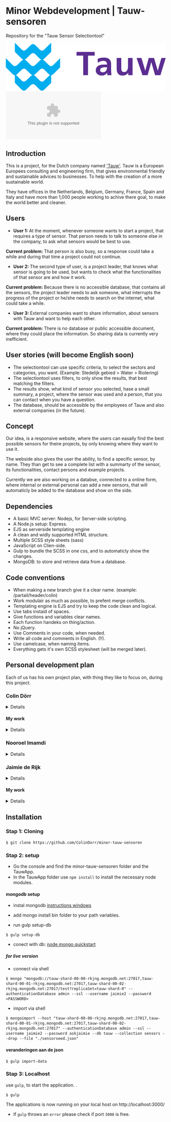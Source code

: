 # Minor Webdevelopment | Tauw-sensoren
Repository for the "Tauw Sensor Selectiontool"
<!-- `
V 0.1.0
` -->

![Logo Tauw](./readme-files/tauw-logo.jpg)
![Photos devicelab](./readme-files/photos_devicelab.zip)


<!-- ### Live Demo
<a href="https://tauw-sensortool.herokuapp.com"> https://tauw-sensortool.herokuapp.com </a> -->

## Introduction
This is a project, for the Dutch company named <a href="http://www.tauw.nl">'Tauw'</a>. Tauw is a European  Europees consulting and engineering firm, that gives environmental friendly and sustainable advices to businesses. To help with the creation of a more sustainable world.

They have offices in the Netherlands, Belgium, Germany, France, Spain and Italy and have more than 1,000 people working to achive there goal, to make the world better and cleaner.

## Users
- <strong>User 1: </strong> At the moment, whenever someone wants to start a project, that requires a type of sensor. That person needs to talk to someone else in the company, to ask what sensors would be best to use.

 <strong>Current problem: </strong> That person is also busy, so a response could take a while and during that time a project could not continue.

- <strong>User 2: </strong> The second type of user, is a project leader, that knows what sensor is going to be used, but wants to check what the functionalities of that sensor are and how it work.

 <strong>Current problem: </strong> Because there is no accessible database, that contains all the sensors, the project leader needs to ask someone, what interrupts the progress of the project or he/she needs to search on the internet, what could take a while.

- <strong>User 3: </strong> External companies want to share information, about sensors with Tauw and want to help each other.

 <strong>Current problem: </strong> There is no database or public accessible document, where they could place the information. So sharing data is currently very inefficient.

## User stories (will become English soon)
- The selectiontool can use specific criteria, to select the sectors and categories, you want. (Example: Stedelijk gebied  > Water  > Riolering)
- The selectiontool uses filters, to only show the results, that best matching the filters.
- The results show, what kind of sensor you selected, hase a small summary, a project, where the sensor was used and a person, that you can contact when you have a question.
- The database, should be accessible by the employees of Tauw and also external companies (in the future).

## Concept
Our idea, is a responsive website, where the users can easally find the best possible sensors for theire projects, by only knowing where they want to use it.

The webside also gives the user the ability, to find a specific sensor, by name. They than get to see a complete list with a summarty of the sensor, its functionalities, contact persons and example projects.

Currently we are also working on a databse, connected to a online form, where internal or external personal can add a new sensors, that will automaticly be added to the database and show on the side.

## Dependencies
- A basic MVC server: Nodejs, for Server-side scripting.
- A Node.js setup: Express.
- EJS as serverside templating engine
- A clean and widly supported HTML structure.
- Multiple SCSS style sheets (sass)
- JavaScript on Clien-side.
- Gulp to bundle the SCSS in one css, and to automaticly show the changes.
- MongoDB: to store and retrieve data from a database.

## Code conventions
- When making a new branch give it a clear name. (example: /partail/header/colin)
- Work modulair as much as possible, to prefent merge conflicts.
- Templating engine is EJS and try to keep the code clean and logical.
- Use tabs instaid of spaces.
- Give functions and variables clear names.
- Each function handeks on thing/action.
- No jQuery.
- Use Comments in your code, when needed.
- Write all code and comments in English. (!!).
- Use camelcase, when naming items.
- Everything gets it's own SCSS stylesheet (will be merged later).

## Personal development plan
Each of us has his own project plan, with thing they like to focus on, during this project.

### Colin Dörr
<details>

#### Korte intro
In 2014 I started with my study (Communication en Multimedia Design (CMD)). In the beginning, I avoided the coding, because I wanted to design for the web, but bit by bit, I have become a real Front-end Developer. I started learning more and more and wanted to improve my knoledge about coding, so I chose to take the minor web Developmet, because I would learn a lot. I also wanted to know more about server-side coding and a bit more about working with databases.

In the "meesterproef", I need to show, that I have to prove, what I have learned the past months. I have chosen the following classes, to focus on:
- Web App from Scratch
- CSS to the Rescue
- Performance Matters
- Browser Technologies

##### Web App from Scratch
During Web App from Scratch, I have learned a new and better structured type of coding. I'm going to use the object literal type of coding, to make the code easy to understand and cleaner. I will also use IFFE's to make the variable a bit more secure.

##### CSS to the Rescue
During CSS to the Rescue, I have learned, that you can do a lot with CSS and don't need Javascript for everything. Thats why I'm going to use CSS, instaid of Javacript, to make the  complex interfaces.

##### Performance Matters
The make the website preforme better, I will try to make the website mostly server-side, to make to prefent the most browser problems. Also, because Tauw (the client) uses IE11, I will need to change/ make fallbacks for the IE version, so even the IE users can use the site like it supposed to be.

##### Browser Technologies
During Browser Technologies I learned the importance of a good HTML and CSS structure. Thats why, I will begin with a clean HTML and CSS structure and will only use the Clien-side Javascript, as enhancements. So even when the user has Javascript turned off, the site will still be accessible and usable.

</details>

#### My work
<details>

##### /lib/
- **[search.js](https://github.com/ColinDorr/minor-tauw-sensoren/blob/master/TauwApp/lib/search.js)** : Completly made by me.
- **[connector.js](https://github.com/ColinDorr/minor-tauw-sensoren/blob/master/TauwApp/lib/connector.js)**: I made the:
    - Functions, to edit a Sensors data and send those changes to the database.
    - Functions, to update the settings document in the database.
    - Functions, to remove a item from the databse.
    [(see commits)](https://github.com/ColinDorr/minor-tauw-sensoren/blame/master/TauwApp/lib/connector.js)

##### /public/javascripts/
- **[countItems.js](https://github.com/ColinDorr/minor-tauw-sensoren/blob/master/TauwApp/public/javascripts/countItems.js)**: Completly made by me.
- **[filters.js](https://github.com/ColinDorr/minor-tauw-sensoren/blob/master/TauwApp/public/javascripts/filters.js)**: Partly made by me. [(see commits)](https://github.com/ColinDorr/minor-tauw-sensoren/blame/master/TauwApp/public/javascripts/filters.js)
- **[imagePreview.js](https://github.com/ColinDorr/minor-tauw-sensoren/blob/master/TauwApp/public/javascripts/imagePreview.js)**: Completly made by me.
- **[requiredInputs.js](https://github.com/ColinDorr/minor-tauw-sensoren/blob/master/TauwApp/public/javascripts/requiredInputs.js)**: Completly made by me.
- **[rotateArrows.js](https://github.com/ColinDorr/minor-tauw-sensoren/blob/master/TauwApp/public/javascripts/rotateArrows.js)**: Completly made by me.

##### /public/stylesheets/
- **[_detail.scss](https://github.com/ColinDorr/minor-tauw-sensoren/blob/master/TauwApp/public/stylesheets/_detail.scss)**: Partly made by me [(see commits)](https://github.com/ColinDorr/minor-tauw-sensoren/blame/master/TauwApp/public/stylesheets/_detail.scss)
- **[_filters.scss](https://github.com/ColinDorr/minor-tauw-sensoren/blob/master/TauwApp/public/stylesheets/_filters.scss)**: Partly made by me [(see commits)](https://github.com/ColinDorr/minor-tauw-sensoren/blame/master/TauwApp/public/stylesheets/_filters.scss)
- **[_header.scss](https://github.com/ColinDorr/minor-tauw-sensoren/blob/master/TauwApp/public/stylesheets/_header.scss)**: Partly made by me [(see commits)](https://github.com/ColinDorr/minor-tauw-sensoren/blame/master/TauwApp/public/stylesheets/_header.scss)
- **[_results.scss](https://github.com/ColinDorr/minor-tauw-sensoren/blob/master/TauwApp/public/stylesheets/_results.scss)**: Partly made by me [(see commits)](https://github.com/ColinDorr/minor-tauw-sensoren/blame/master/TauwApp/public/stylesheets/_results.scss)
- **[aside.scss](https://github.com/ColinDorr/minor-tauw-sensoren/blob/master/TauwApp/public/stylesheets/aside.scss)**: Partly made by me [(see commits)](https://github.com/ColinDorr/minor-tauw-sensoren/blame/master/TauwApp/public/stylesheets/aside.scss)
- **[category.scss](https://github.com/ColinDorr/minor-tauw-sensoren/blob/master/TauwApp/public/stylesheets/category.scss)**: Partly made by me [(see commits)](https://github.com/ColinDorr/minor-tauw-sensoren/blame/master/TauwApp/public/stylesheets/category.scss)

##### /routes/
-  **[cms.js](https://github.com/ColinDorr/minor-tauw-sensoren/tree/master/TauwApp/routes/cms.js)**: Completly made by me.
- **[detail.js](https://github.com/ColinDorr/minor-tauw-sensoren/tree/master/TauwApp/routes/cms)**: Mostly made by me. [(see commits)](https://github.com/ColinDorr/minor-tauw-sensoren/blame/master/TauwApp/routes/detail.js)
- **[form.js](https://github.com/ColinDorr/minor-tauw-sensoren/tree/master/TauwApp/routes/form.js)**: Completly made by me.
- **[index.js](https://github.com/ColinDorr/minor-tauw-sensoren/tree/master/TauwApp/routes/index.js)**: Completly made by me.


##### /views/
- **[cms.ejs](https://github.com/ColinDorr/minor-tauw-sensoren/blob/master/TauwApp/views/cms.ejs)**: Completly made by me.
- **[form.ejs](https://github.com/ColinDorr/minor-tauw-sensoren/blob/master/TauwApp/views/form.ejs)**: Completly made by me.
- **[edit.ejs](https://github.com/ColinDorr/minor-tauw-sensoren/blob/master/TauwApp/views/edit.ejs)**: Completly made by me.

##### /views/partials/
- **[aside.ejs](https://github.com/ColinDorr/minor-tauw-sensoren/blob/master/TauwApp/views/aside.ejs)**: Partly made by me [(see commits)](https://github.com/ColinDorr/minor-tauw-sensoren/blame/master/TauwApp/views/partials/aside.ejs)
- **[category.ejs](https://github.com/ColinDorr/minor-tauw-sensoren/blob/master/TauwApp/views/category.ejs)**: Partly made by me [(see commits)](https://github.com/ColinDorr/minor-tauw-sensoren/blame/master/TauwApp/views/partials/category.ejs)
- **[detail.ejs](https://github.com/ColinDorr/minor-tauw-sensoren/blob/master/TauwApp/views/detail.ejs)**:Partly made by me [(see commits)](https://github.com/ColinDorr/minor-tauw-sensoren/blame/master/TauwApp/views/partials/detail.ejs)
- **[filters.ejs.ejs](https://github.com/ColinDorr/minor-tauw-sensoren/blob/master/TauwApp/views/filters.ejs)**: Partly made by me [(see commits)](https://github.com/ColinDorr/minor-tauw-sensoren/blame/master/TauwApp/views/partials/filters.ejs)
- **[results.ejs](https://github.com/ColinDorr/minor-tauw-sensoren/blob/master/TauwApp/views/results.ejs)**: Partly made by me [(see commits)](https://github.com/ColinDorr/minor-tauw-sensoren/blame/master/TauwApp/views/partials/results.ejs)
- **[search_results.ejs](https://github.com/ColinDorr/minor-tauw-sensoren/blob/master/TauwApp/views/search_results.ejs)**: Partly made by me [(see commits)](https://github.com/ColinDorr/minor-tauw-sensoren/blame/master/TauwApp/views/partials/search_results.ejs)

##### sensorseed.json
- **[sensorseed.json](https://github.com/ColinDorr/minor-tauw-sensoren/blob/master/TauwApp/sensorseed.json)**: Mostly made by me [(see commits)](https://github.com/ColinDorr/minor-tauw-sensoren/blame/master/TauwApp/sensorseed.json)

##### settingsseed.json
- **[settingsseed.json](https://github.com/ColinDorr/minor-tauw-sensoren/blob/master/TauwApp/settingsseed.json)**: Completly made by me.

##### most proud of
I am most proud of, the way the team has worked together, to develop sensor selection tool for Tauw. During that process, we began with a idea and slowly made that idea better and bigger, until it formed into a working web tool, that satifies everyone who is concerned in this project.

In this group I was the one, that know most of the serverside and the javascripts, and I thought it was nice to work with someone, that was more backside development and a good designer. Because of the good teamwork and the great communication. I also had the oppertunity, to learn more about the backend development and the working of the server, what was nice.

</details>


### Nooroel Imamdi
<details>

#### Korte intro

##### My part in this project

Naturally, I am a Visual Interface Designer. I made a decision to participate to the Minor Webdevelopment with the aim to expand my competences from just a Visual Interface Designer to a versatile Creative Developer with two visions: design and development. It was a very difficult time at the beginning of this Minor, but I am really proud and happy that I made the choice to participate to the Minor.

In this project, I have collaborated with Colin Dörr and Jaimie de Rijk. It was a fantastic collaboration in which different qualities that a complete product need, came together. Everyone has some competences that adds something extra to the product.

The aim of this master test was to apply at least four subjects from the Minor to the product. In the following list you will find how I have done this:

###### CSS to the Rescue
Everyone in our crew did some CSS. As a Visual Interface Designer, I decided to finish off all the design issues at the end, because I think that I have more eye for design details than my teammates. Ofcourse, they have other incredible qualities.

###### Web App From Scratch
Branch: https://github.com/ColinDorr/minor-tauw-sensoren/tree/Backup
At the beginning of this project, I applied some JavaScript to the map that display on the startscreen. In the first iteration, we used pop-ups for showing information after the user has clicked on a sector. For this purpose I use JavaScript to make it possible to toggle in hide and display-mode of specific sector.

###### Performance Matters
Branch: https://github.com/ColinDorr/minor-tauw-sensoren/tree/performance

I applied some stuffs which improve the performance of the app, like:

- Compression
- Browserify
- Service Worker

Compression will applied on every request.

Browserify makes a bundle of all JavaScript-files to one file. This method will reduce the amount requests.
The browserify that I have applied was a bit different than during the subjects. This time I used the gulp-version to applied browserify on the project. The benefit of Gulp in this way is that can run every package by one command: gulp.

https://github.com/ColinDorr/minor-tauw-sensoren/commit/069cad834a3b75210d87c223a6f356d8ffd451db
https://github.com/ColinDorr/minor-tauw-sensoren/commit/16c8f8f230f20f3b483fdb7beea7f803a48a0a34
https://github.com/ColinDorr/minor-tauw-sensoren/commit/a1ca74199eed091907a12f10f45609e1ffd04afe


###### Browser Technologies
Branch: https://github.com/ColinDorr/minor-tauw-sensoren/commits/partial/filter/nooroel-imamdi

At the first time, I made the filter-section with html5 detail-tag, which is not full supported in IE 11 (browser of the user). I resolved this problem by using input-fields and ul-elements which become active when a specific input-field is checked. This works on every browser, even on IE 5.

There are also solutions with JavaScript-tricks. However, this methode is html & css only and works in every webbrowser. This solution was taken with the philosophy of progressive enhancement in the mind.

https://github.com/ColinDorr/minor-tauw-sensoren/commit/5dd83e1549707c031f2c3901d6b6c6d6c18cafd9

###### Most proud of
I am most proud of the way we have develop the interface during this weeks. We started with the idea of the client and after that we gave it an totally own twist as experts, which totally was accepted by the client. Everyone who is concerned in this project is satisfied.

In this group I was the least technical. Nevertheless, It was very instructive to work with people who were technically set up. You learn about their way of working and how to address certain problems. On the other hand, you notice that, as a designer, you may sometimes be bothering what you really mean. That's the advantage to me that I can also go with html, css and javascript and you can customize it all.

###### Specific files
Here is a list of specific files I've been working on:

**/public/stylesheets/**
**[_detail.scss](https://github.com/ColinDorr/minor-tauw-sensoren/blob/master/TauwApp/public/stylesheets/_detail.scss)**: Partly made by me [(see commits)](https://github.com/ColinDorr/minor-tauw-sensoren/blame/master/TauwApp/public/stylesheets/_detail.scss)
- **[_filters.scss](https://github.com/ColinDorr/minor-tauw-sensoren/blob/master/TauwApp/public/stylesheets/_filters.scss)**: Partly made by me [(see commits)](https://github.com/ColinDorr/minor-tauw-sensoren/blame/master/TauwApp/public/stylesheets/_filters.scss)
- **[_header.scss](https://github.com/ColinDorr/minor-tauw-sensoren/blob/master/TauwApp/public/stylesheets/_header.scss)**: Partly made by me [(see commits)](https://github.com/ColinDorr/minor-tauw-sensoren/blame/master/TauwApp/public/stylesheets/_header.scss)
- **[_results.scss](https://github.com/ColinDorr/minor-tauw-sensoren/blob/master/TauwApp/public/stylesheets/_results.scss)**: Partly made by me [(see commits)](https://github.com/ColinDorr/minor-tauw-sensoren/blame/master/TauwApp/public/stylesheets/_results.scss)
- **[aside.scss](https://github.com/ColinDorr/minor-tauw-sensoren/blob/master/TauwApp/public/stylesheets/aside.scss)**: Partly made by me [(see commits)](https://github.com/ColinDorr/minor-tauw-sensoren/blame/master/TauwApp/public/stylesheets/aside.scss)
- **[category.scss](https://github.com/ColinDorr/minor-tauw-sensoren/blob/master/TauwApp/public/stylesheets/category.scss)**: Partly made by me [(see commits)](https://github.com/ColinDorr/minor-tauw-sensoren/blame/master/TauwApp/public/stylesheets/category.scss)
- **[style.scss](https://github.com/ColinDorr/minor-tauw-sensoren/blob/master/TauwApp/public/stylesheets/category.scss)**: Partly made by me [(see commits)](https://github.com/ColinDorr/minor-tauw-sensoren/blame/master/TauwApp/public/stylesheets/map.scss)

**/public/javascript/**
- **[map.js](https://github.com/ColinDorr/minor-tauw-sensoren/blame/Backup/TauwApp/public/javascripts/map.js)**: Completly made by me.

**/views/partials/**
- **[aside.ejs](https://github.com/ColinDorr/minor-tauw-sensoren/blob/master/TauwApp/views/aside.ejs)**: Partly made by me [(see commits)](https://github.com/ColinDorr/minor-tauw-sensoren/blame/master/TauwApp/views/partials/aside.ejs)
- **[category.ejs](https://github.com/ColinDorr/minor-tauw-sensoren/blob/master/TauwApp/views/category.ejs)**: Partly made by me [(see commits)](https://github.com/ColinDorr/minor-tauw-sensoren/blame/master/TauwApp/views/partials/category.ejs)
- **[detail.ejs](https://github.com/ColinDorr/minor-tauw-sensoren/blob/master/TauwApp/views/detail.ejs)**:Partly made by me [(see commits)](https://github.com/ColinDorr/minor-tauw-sensoren/blame/master/TauwApp/views/partials/detail.ejs)
- **[filters.ejs](https://github.com/ColinDorr/minor-tauw-sensoren/blob/master/TauwApp/views/filters.ejs)**: Partly made by me [(see commits)](https://github.com/ColinDorr/minor-tauw-sensoren/blame/master/TauwApp/views/partials/filters.ejs)
- **[results.ejs](https://github.com/ColinDorr/minor-tauw-sensoren/blob/master/TauwApp/views/results.ejs)**: Partly made by me [(see commits)](https://github.com/ColinDorr/minor-tauw-sensoren/blame/master/TauwApp/views/partials/results.ejs)
- **[search_results.ejs](https://github.com/ColinDorr/minor-tauw-sensoren/blob/master/TauwApp/views/search_results.ejs)**: Partly made by me [(see commits)](https://github.com/ColinDorr/minor-tauw-sensoren/blame/master/TauwApp/views/partials/search_results.ejs)
- **[head.ejs](https://github.com/ColinDorr/minor-tauw-sensoren/blob/master/TauwApp/views/search_results.ejs)**: Completly made [(see commits)](https://github.com/ColinDorr/minor-tauw-sensoren/blame/master/TauwApp/views/partials/head.ejs)
- **[footer.ejs](https://github.com/ColinDorr/minor-tauw-sensoren/blob/master/TauwApp/views/search_results.ejs)**: Completly made [(see commits)](https://github.com/ColinDorr/minor-tauw-sensoren/blame/master/TauwApp/views/partials/footer.ejs)


###### Documentation

**part: filter**
The filter-part contains the option to folding out relevant content. `html5` makes this possible by the `details`-tag. The problem that occurred is that this tag is not supported in `Internet Explorer` and `Microsoft Edge` while the main users use a Microsoft-machine with these browsers.

![HTML5 details support by Can I Use](https://github.com/ColinDorr/minor-tauw-sensoren/blob/master/readme-files/html5-details-tag-support-caniuse.png?raw=true)
*Can I Use* about support `details` in webbrowsers

I solved this with `CSS` by using the `checked`-selector to display an unordered list with the results. Example:
```
input:checked + ul {}
```

With this method we don't need to use JavaScript and the support of this method starts from `Internet Explorer` 10.

</details>

### Jaimie de Rijk

<details>

#### Korte intro
Ik ben een vierde jaars CMDer die zich focust op webdevelopment. Vorig jaar heb ik mij bij de meesterproef te veel gefocust op backend development. Dus bij deze herkansing zal ik mij veel meer richten op frontend.

De vier vakken die ik wil toepassen:

- Web App from Scratch
- CSS to the Rescue
- Performance Matters
- Browser Technologies

**Web App from Scratch**
Interactie bouwen volgens de standaarden van het vak *Web App from Scratch* met behulp van javascript.

**CSS to the Rescue**
CSS die ik me kan herineren uit de minor toepassen op het werkende prototype.

**Performance Matters**
Tijdens het coderen bewust zijn van performance. En andere trucjes toepassen om snelheid te behouden.

**Browser Technologies**
Wij bouwen de app volgens progressive enhancement principe op.

</details>

#### My work
<details>

[my work](https://github.com/ColinDorr/minor-tauw-sensoren/wiki/jaimie)


</details>

## Installation
### Stap 1: Cloning
```
$ git clone https://github.com/ColinDorr/minor-tauw-sensoren
```

### Stap 2: setup
- Go the console and find the minor-tauw-sensoren folder and the TauwApp.
- In the TauwApp folder use ``npm install`` to install the necessary node modules.


#### mongodb setup
- instal mongodb [instructions windows](https://www.mkyong.com/mongodb/how-to-install-mongodb-on-windows/)

- add mongo install bin folder to your path variables.

- run gulp setup-db
```
$ gulp setup-db
```

- conect with db:
[node mongo quickstart](http://mongodb.github.io/node-mongodb-native/2.2/quick-start/quick-start/)


##### for live version
- connect via shell
```
$ mongo "mongodb://tauw-shard-00-00-rkjng.mongodb.net:27017,tauw-shard-00-01-rkjng.mongodb.net:27017,tauw-shard-00-02-rkjng.mongodb.net:27017/test?replicaSet=tauw-shard-0" --authenticationDatabase admin --ssl --username jaimie2 --password <PASSWORD>
```
- import via shell
```
$ mongoimport --host "tauw-shard-00-00-rkjng.mongodb.net:27017,tauw-shard-00-01-rkjng.mongodb.net:27017,tauw-shard-00-02-rkjng.mongodb.net:27017" --authenticationDatabase admin --ssl --username jaimie2 --password askjaimie --db tauw --collection sensors --drop --file "./sensorseed.json"
```
#### veranderingen aan de json
```
$ gulp import-data
```

### Stap 3: Localhost
 use ``gulp``, to start the application.  .
```
$ gulp
```
The applications is now running on your local host on http://localhost:3000/

-   If `gulp` throws an `error` please check if port `3000` is free.
